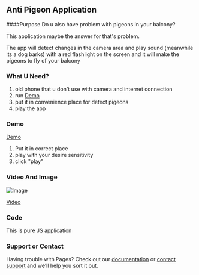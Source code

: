 ## Anti Pigeon Application

####Purpose
Do u also have problem with pigeons in your balcony?

This application maybe the answer for that's problem.

The app will detect changes in the camera area and play sound (meanwhile its a dog barks) 
with a red flashlight on the screen and it will make the pigeons
to fly of your balcony

### What U Need?
1. old phone that u don't use with camera and internet connection
2. run [Demo]("https://chenreuven.github.io/anti-pigeon/app")
3. put it in convenience place for detect pigeons
4. play the app


### Demo
[Demo]("https://chenreuven.github.io/anti-pigeon/app)

1. Put it in correct place
2. play with your desire sensitivity
3. click "play"

### Video And Image
![Image]("https://chenreuven.github.io/anti-pigeon/assets/app-ps1.png")

[Video]("youtube")

### Code
This is pure JS application

### Support or Contact

Having trouble with Pages? Check out our [documentation](https://help.github.com/categories/github-pages-basics/) or [contact support](https://github.com/contact) and we’ll help you sort it out.
